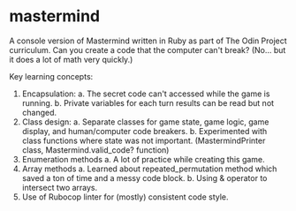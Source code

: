 # mastermind

A console version of Mastermind written in Ruby as part of The Odin Project curriculum.  Can you create a code that the computer can't break? (No... but it does a lot of math very quickly.)

Key learning concepts:
 1. Encapsulation: 
   a. The secret code can't accessed while the game is running.
   b. Private variables for each turn results can be read but not changed.
 2. Class design: 
   a. Separate classes for game state, game logic, game display, and human/computer code breakers.
   b. Experimented with class functions where state was not important.  (MastermindPrinter class,  Mastermind.valid_code? function)
 3. Enumeration methods
   a. A lot of practice while creating this game.
 4. Array methods
   a.  Learned about repeated_permutation method which saved a ton of time and a messy code block.
   b.  Using & operator to intersect two arrays.
 5. Use of Rubocop linter for (mostly) consistent code style.
 
 

